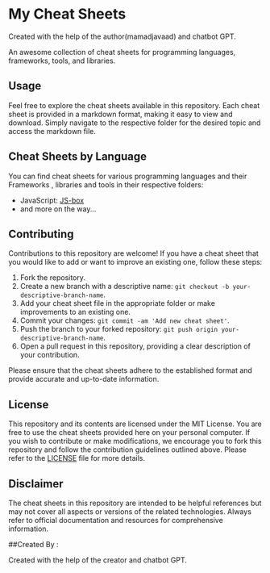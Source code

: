 # My Cheat Sheets
Created with the help of the author(mamadjavaad) and chatbot GPT.

An awesome collection of cheat sheets for programming languages, frameworks, tools, and libraries.


## Usage

Feel free to explore the cheat sheets available in this repository. Each cheat sheet is provided in a markdown format, making it easy to view and download. Simply navigate to the respective folder for the desired topic and access the markdown file.

## Cheat Sheets by Language

You can find cheat sheets for various programming languages and their  Frameworks , libraries and tools  in their respective folders:

- JavaScript: [JS-box](./JS-box)
- and more on the way...

## Contributing

Contributions to this repository are welcome! If you have a cheat sheet that you would like to add or want to improve an existing one, follow these steps:

1. Fork the repository.
2. Create a new branch with a descriptive name: `git checkout -b your-descriptive-branch-name`.
3. Add your cheat sheet file in the appropriate folder or make improvements to an existing one.
4. Commit your changes: `git commit -am 'Add new cheat sheet'`.
5. Push the branch to your forked repository: `git push origin your-descriptive-branch-name`.
6. Open a pull request in this repository, providing a clear description of your contribution.

Please ensure that the cheat sheets adhere to the established format and provide accurate and up-to-date information.

## License

This repository and its contents are licensed under the MIT License. You are free to use the cheat sheets provided here on your personal computer. If you wish to contribute or make modifications, we encourage you to fork this repository and follow the contribution guidelines outlined above. Please refer to the [LICENSE](LICENSE) file for more details.

## Disclaimer

The cheat sheets in this repository are intended to be helpful references but may not cover all aspects or versions of the related technologies. Always refer to official documentation and resources for comprehensive information.

##Created By :

Created with the help of the creator and chatbot GPT.

